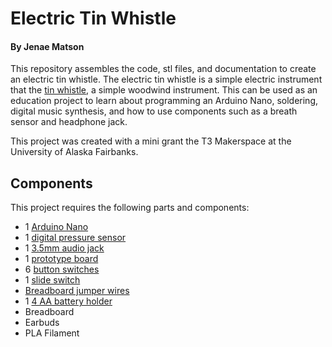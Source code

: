 # Electric Tin Whistle
#### By Jenae Matson

This repository assembles the code, stl files, and documentation to create an electric tin whistle. The electric tin whistle is a simple electric instrument 
that the [tin whistle](https://en.wikipedia.org/wiki/Tin_whistle), a simple woodwind instrument. This can be used as an education project to learn about
programming an Arduino Nano, soldering, digital music synthesis, and how to use components such as a breath sensor and headphone jack. 

This project was created with a mini grant the T3 Makerspace at the University of Alaska Fairbanks.

## Components
This project requires the following parts and components:
- 1 [Arduino Nano](https://www.amazon.com/gp/product/B086GNYXPH/ref=ppx_yo_dt_b_search_asin_title?ie=UTF8&th=1)
- 1 [digital pressure sensor](https://www.amazon.com/dp/B0CDWX82PT?ref=ppx_yo2ov_dt_b_fed_asin_title)
- 1 [3.5mm audio jack](https://www.amazon.com/Gikfun-Breakout-Headphone-Arduino-AE1223/dp/B01KFP0HBG/ref=asc_df_B01KFP0HBG/?tag=hyprod-20&linkCode=df0&hvadid=693369603351&hvpos=&hvnetw=g&hvrand=9706526867684402587&hvpone=&hvptwo=&hvqmt=&hvdev=c&hvdvcmdl=&hvlocint=&hvlocphy=9051751&hvtargid=pla-906246038816&psc=1&mcid=312692fe83e33aeb8c41cdeacfac863e)
- 1 [prototype board](https://www.amazon.com/ElectroCookie-Solderable-Breadboards-Gold-Plated-Multi-Pack/dp/B07ZV9JQY2?psc=1&pd_rd_w=FJyYk&content-id=amzn1.sym.ea1d9533-fbb7-4608-bb6f-bfdceb6f6336&pf_rd_p=ea1d9533-fbb7-4608-bb6f-bfdceb6f6336&pf_rd_r=JANRXB1ZEFYZH6H24N3X&pd_rd_wg=ItuPI&pd_rd_r=e04a170a-0109-4541-bb11-87c19dcb861b&ref_=sspa_dk_detail_1)
- 6 [button switches](https://www.amazon.com/Gikfun-12x12x7-3-Tactile-Momentary-Arduino/dp/B01E38OS7K/ref=sr_1_4?dib=eyJ2IjoiMSJ9.ewlS8tt9zJN3MACZH2CegHgYt7KCbWzXanJ9JsZQqXi8e8q-YkWrlocqXXwiuwSJ0iiAv4NR2kIHHsghUSWK9DENYkUrpILE9H-Tv8Uu3if961sRqMYBeD9Mzx2C2W7_EPsAjLWrm_g3YfDlUAfDWIPkH1r2K7aYYh7D7YWAdhwXW4TUYRSrt_JVyj8sO3dmY_0me3-glqqzeLb_8ZlDJXj4Ym6MKBCdCTW20kCcIiE.hN7-Yixe1m939BtYdGoFuEjZqAQubrs1bRqOEjDl1Lo&dib_tag=se&keywords=arduino+switch+button&qid=1726854729&sr=8-4)
- 1 [slide switch](https://www.amazon.com/Switch-SPDT-Micro-Breadboard-GuuYebe/dp/B0CRTPY88B/ref=sr_1_3?crid=27IWAPGXO1MMZ&dib=eyJ2IjoiMSJ9._ATEYuexpE4s6ZcRyDLfSCIAKh3bQiL95u7dTJn1UZ3y-SyFXw_BWVaa-FGQnrS6WE80pijUw7gkZrPlhPRIMHo8EBgC5LultrwsaGZ10pqGfQux0IcFpM0xNXPT_GRIjSpIEyMumHAoyfS2PAOeloukHnSPFlOKWxSEknA92bXF8nBvqzv7Mu8ecQL26Mo83bwqqC8etpcB-qd6Sg1EUvPvfrCekfO2Rxryvv4jWfc.oILbK06wLiG_KIEUB6fNbI9Tl4Fi1qLnr4_YWiLklDg&dib_tag=se&keywords=breadboard+toggle+switch&qid=1726950909&sprefix=breadboard+toggle+switc%2Caps%2C187&sr=8-3)
- [Breadboard jumper wires](https://www.amazon.com/Breadboard-Minidodoca-Magnetic-Assortment-Alligator/dp/B0BFX352X6/ref=asc_df_B0BT82DH1Q/?tag=hyprod-20&linkCode=df0&hvadid=693270340266&hvpos=&hvnetw=g&hvrand=16202308993735360576&hvpone=&hvptwo=&hvqmt=&hvdev=c&hvdvcmdl=&hvlocint=&hvlocphy=9051751&hvtargid=pla-2062059538455&mcid=e6a607cfb9973276bcafccc1d8dc0e4f&th=1)
- 1 [4 AA battery holder](https://www.amazon.com/LAMPVPATH-Battery-Holder-Bundle-Arduino/dp/B07BNN9PDF/ref=sr_1_1?crid=2HM5F0TK6SDRY&dib=eyJ2IjoiMSJ9.RTC14PQvxjhth6XIjocUZouOb8Sh2Ud3DFB-Q8NwKyJPZzmZ64Zq0juBxD19TY9BZnB8OqvFqBFjUd9oyHUt2ZApQfPLSJ8F18LJcord1M5nyfLKrYyi2QIYc4-vlM0V_YcK-7MsTtE0IAPJSxPKH_A0I9vvefnEHwZBBgBdZJ1AW2NZqwdTKpFlnwZlgX2ozD5NeHvLF40ftIvtQHmLaovXmI8T127YAPe9ROILK3F2d2VxI8IzOLG0crN3rqQMXUm9dkXiHG-GtW3XyBLuHEJ7WkdUUhB5Xv_8D-BM13k.Cv-COviu4b6XMDpgZ3L19hWi4Yz-v0sSkiJUcchOzYE&dib_tag=se&keywords=arduino+AAbattery+holder&qid=1726951550&s=electronics&sprefix=arduino+aabattery+holder%2Celectronics%2C186&sr=1-1)
- Breadboard
- Earbuds
- PLA Filament
